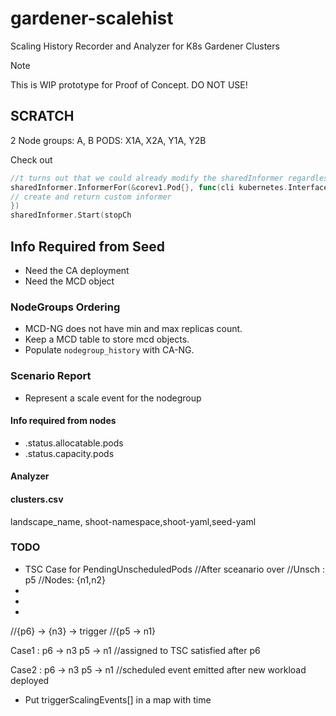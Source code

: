 # gardener-scalehist

Scaling History Recorder and Analyzer for K8s Gardener Clusters

> [!NOTE]
> This is WIP prototype for Proof of Concept. DO NOT USE!




## SCRATCH


2 Node groups: A, B
PODS: X1A, X2A, Y1A, Y2B


Check out

```go
//t turns out that we could already modify the sharedInformer regardless of my patch, e.g.
sharedInformer.InformerFor(&corev1.Pod{}, func(cli kubernetes.Interface, resyncPeriod time.Duration) cache.SharedIndexInformer {
// create and return custom informer
})
sharedInformer.Start(stopCh

```

## Info Required from Seed
- Need the CA deployment
- Need the MCD object


### NodeGroups Ordering
- MCD-NG does not have min and max replicas count.
- Keep a MCD table to store mcd objects.
- Populate `nodegroup_history` with CA-NG.

### Scenario Report
- Represent a scale event for the nodegroup

#### Info required from nodes

- .status.allocatable.pods
- .status.capacity.pods

#### Analyzer

#### clusters.csv
landscape_name, shoot-namespace,shoot-yaml,seed-yaml

### TODO

- TSC Case for PendingUnscheduledPods
//After sceanario over
//Unsch : p5
//Nodes:  {n1,n2}
-
-
-
//{p6} -> {n3} -> trigger
//{p5 -> n1}

Case1 :
p6 -> n3
p5 -> n1 //assigned to TSC satisfied after p6

Case2 :
p6 -> n3
p5 -> n1 //scheduled event emitted after new workload deployed

- Put triggerScalingEvents[] in a map with time
